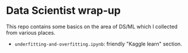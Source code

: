# Data Scientist wrap-up

This repo contains some basics on the area of DS/ML which I collected from various places.

  - `underfitting-and-overfitting.ipynb`: friendly "Kaggle learn" section.
